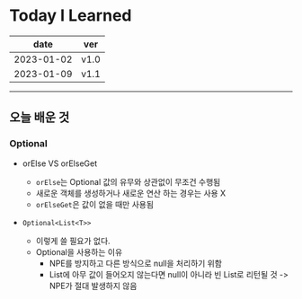 # Today I Learned

| date       | ver  |
| ---------- | ---- |
| 2023-01-02 | v1.0 |
| 2023-01-09 | v1.1 |

---

## 오늘 배운 것

### Optional

- orElse VS orElseGet

  - `orElse`는 Optional 값의 유무와 상관없이 무조건 수행됨
  - 새로운 객체를 생성하거나 새로운 연산 하는 경우는 사용 X
  - `orElseGet`은 값이 없을 때만 사용됨

- `Optional<List<T>>`
  - 이렇게 쓸 필요가 없다.
  - Optional을 사용하는 이유
    - NPE를 방지하고 다른 방식으로 null을 처리하기 위함
    - List에 아무 값이 들어오지 않는다면 null이 아니라 빈 List로 리턴될 것 -> NPE가 절대 발생하지 않음
